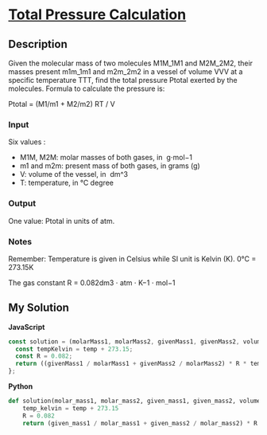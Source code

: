 # [Total Pressure Calculation](https://www.codewars.com/kata/5b7ea71db90cc0f17c000a5a)

## Description

Given the molecular mass of two molecules M1M_1M1​ and M2M_2M2​, their masses present m1m_1m1​ and m2m_2m2​ in a vessel of volume VVV at a specific temperature TTT, find the total pressure Ptotal​ exerted by the molecules. Formula to calculate the pressure is:

Ptotal​ = (M1/​m1​ ​+ M2/​m2​​) RT ​/ V

### Input

Six values :

- M1M​, M2M​: molar masses of both gases, in  g⋅mol−1
- m1 and m2m​: present mass of both gases, in grams (g)
- V: volume of the vessel, in  dm^3
- T: temperature, in °C degree

### Output

One value: Ptotal in units of atm.

### Notes

Remember: Temperature is given in Celsius while SI unit is Kelvin (K). 0°C = 273.15K

The gas constant R = 0.082dm3 ⋅ atm ⋅ K−1 ⋅ mol−1

## My Solution

**JavaScript**

```js
const solution = (molarMass1, molarMass2, givenMass1, givenMass2, volume, temp) => {
  const tempKelvin = temp + 273.15;
  const R = 0.082;
  return ((givenMass1 / molarMass1 + givenMass2 / molarMass2) * R * tempKelvin) / volume;
};
```

**Python**

```py
def solution(molar_mass1, molar_mass2, given_mass1, given_mass2, volume, temp) :
    temp_kelvin = temp + 273.15
    R = 0.082
    return (given_mass1 / molar_mass1 + given_mass2 / molar_mass2) * R * temp_kelvin / volume
```
